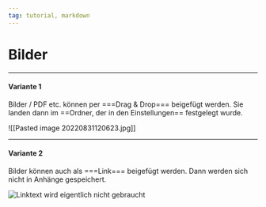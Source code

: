 ```yaml
---
tag: tutorial, markdown
---
```


# Bilder
---

#### Variante 1

Bilder / PDF etc. können per ===Drag & Drop=== beigefügt werden. Sie landen dann im ==Ordner, der in den Einstellungen== festgelegt wurde.

![[Pasted image 20220831120623.jpg]]


---

#### Variante 2
Bilder können auch als ===Link=== beigefügt werden. Dann werden sich nicht in Anhänge gespeichert.

![Linktext wird eigentlich nicht gebraucht](https://avatars.githubusercontent.com/u/80248434?s=48&v=4)

